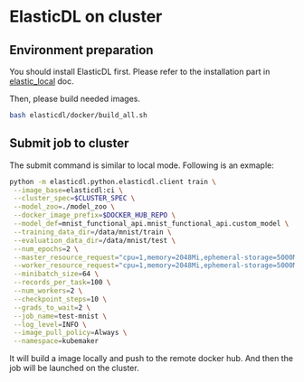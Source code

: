 # ElasticDL on cluster

## Environment preparation

You should install ElasticDL first. Please refer to the installation part in [elastic_local](./elasticdl_local.md) doc.

Then, please build needed images.

```bash
bash elasticdl/docker/build_all.sh
```

## Submit job to cluster

The submit command is similar to local mode. Following is an exmaple:


```bash
python -m elasticdl.python.elasticdl.client train \
 --image_base=elasticdl:ci \
 --cluster_spec=$CLUSTER_SPEC \
 --model_zoo=./model_zoo \
 --docker_image_prefix=$DOCKER_HUB_REPO \
 --model_def=mnist_functional_api.mnist_functional_api.custom_model \
 --training_data_dir=/data/mnist/train \
 --evaluation_data_dir=/data/mnist/test \
 --num_epochs=2 \
 --master_resource_request="cpu=1,memory=2048Mi,ephemeral-storage=5000Mi" \
 --worker_resource_request="cpu=1,memory=2048Mi,ephemeral-storage=5000Mi" \
 --minibatch_size=64 \
 --records_per_task=100 \
 --num_workers=2 \
 --checkpoint_steps=10 \
 --grads_to_wait=2 \
 --job_name=test-mnist \
 --log_level=INFO \
 --image_pull_policy=Always \
 --namespace=kubemaker
```

It will build a image locally and push to the remote docker hub. And then the job will be launched on the cluster.